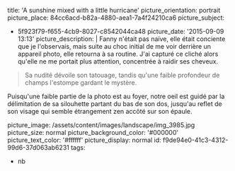 title: 'A sunshine mixed with a little hurricane'
picture_orientation: portrait
picture_place: 84cc6acd-b82a-4880-aea1-7a4f24210ca6
picture_subject:
  - 5f923f79-f655-4cb9-8027-c8542044ca48
picture_date: '2015-09-09 13:13'
picture_description: |
  Fanny n'était pas naïve, elle était conciente que je l'observais, mais suite au choc initial de me voir derrière un appareil photo, elle retourna à sa routine. J'ai capturé ce cliché alors qu'elle ne me portait plus attention, concentrée à raidir ses&nbsp;cheveux.
  
  > Sa nudité dévoile son tatouage, tandis qu'une faible profondeur de champs l'estompe gardant le mystère. 
  
  Puisqu'une faible partie de la photo est au foyer, notre oeil est guidé par la délimitation de sa silouhette partant du bas de son dos, jusqu'au reflet de son visage qui semble étrangement zen accôté sur son épaule.
  
picture_image: /assets/content/images/landscape/img_3985.jpg
picture_size: normal
picture_background_color: '#000000'
picture_text_color: '#ffffff'
picture_display: normal
id: f9de94e0-41c3-4312-99d6-37d063ab6231
tags:
  - nb
